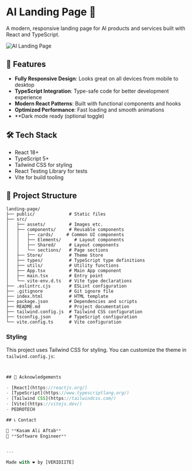 # AI Landing Page 🚀

A modern, responsive landing page for AI products and services built with React and TypeScript.

![AI Landing Page](/api/placeholder/800/400 "AI Landing Page Preview")

## 🌟 Features

- **Fully Responsive Design**: Looks great on all devices from mobile to desktop
- **TypeScript Integration**: Type-safe code for better development experience
- **Modern React Patterns**: Built with functional components and hooks
- **Optimized Performance**: Fast loading and smooth animations
- **Dark mode ready (optional toggle)  

## 🛠️ Tech Stack

- React 18+
- TypeScript 5+
- Tailwind CSS for styling
- React Testing Library for tests
- Vite for build tooling


## 📁 Project Structure

```
landing-page/
├── public/             # Static files
├── src/
│   ├── assets/         # Images etc.
│   ├── components/     # Reusable components
│   │   ├── cards/     # Common UI components
│   │   ├── Elements/     # Layout components
│   │   ├── Shared/     # Layout components
│   │   └── sections/   # Page sections
│   ├── Store/          # Theme Store
│   ├── types/          # TypeScript type definitions
│   ├── utils/          # Utility functions
│   ├── App.tsx         # Main App component
│   ├── main.tsx        # Entry point
│   └── vite-env.d.ts   # Vite type declarations
├── .eslintrc.cjs       # ESLint configuration
├── .gitignore          # Git ignore file
├── index.html          # HTML template
├── package.json        # Dependencies and scripts
├── README.md           # Project documentation
├── tailwind.config.js  # Tailwind CSS configuration
├── tsconfig.json       # TypeScript configuration
└── vite.config.ts      # Vite configuration
```


### Styling

This project uses Tailwind CSS for styling. You can customize the theme in `tailwind.config.js`:

```js


## 🙏 Acknowledgements

- [React](https://reactjs.org/)
- [TypeScript](https://www.typescriptlang.org/)
- [Tailwind CSS](https://tailwindcss.com/)
- [Vite](https://vitejs.dev/)
- PEDROTECH

## 📞 Contact

👤 **Kasam Ali Aftab**  
💼 **Software Engineer**  


---

Made with ❤️ by [VERIDIITE]
